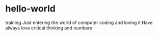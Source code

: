 # hello-world
training
Just entering the world of computer coding and loving it
Have always love critical thinking and numbers
